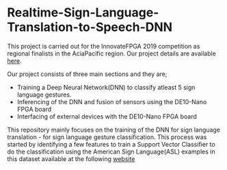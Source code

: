 # Realtime-Sign-Language-Translation-to-Speech-DNN
This project is carried out for the InnovateFPGA 2019 competition as regional finalists in the AciaPacific region. Our project
details are available [here](http://www.innovatefpga.com/cgi-bin/innovate/teams.pl?Id=AP047).

Our project consists of three main sections and they are;
* Training a Deep Neural Network(DNN) to classify atleast 5 sign language gestures.
* Inferencing of the DNN and fusion of sensors using the DE10-Nano FPGA board
* Interfacing of external devices with the DE10-Nano FPGA board

This repository mainly focuses on the training of the DNN for sign language translation - for sign language gesture
classification.
This process was started by identifying a few features to train a Support Vector Classifier to do the classification using 
the American Sign Language(ASL) examples in this dataset available at the following [website](https://data.mendeley.com/datasets/wgswcr8z24/2)
